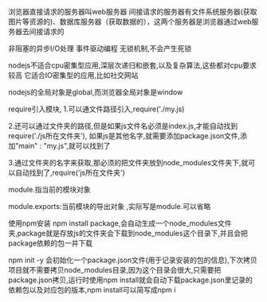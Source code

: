 浏览器直接请求的服务器叫web服务器
间接请求的服务器有文件系统服务器(获取图片等资源的)、数据库服务器（获取数据的），这两个服务器是浏览器通过web服务器去间接请求的


非阻塞的异步I/O处理
事件驱动编程
无锁机制,不会产生死锁

nodejs不适合cpu密集型应用,深层次递归和嵌套,以及复杂算法,这些都对cpu要求较高
它适合IO密集型的应用,比如社交网站

nodejs的全局对象是global,而浏览器全局对象是window

require引入模块,
1.可以通文件路径引入,require('./my.js)

2.还可以通过文件夹的路径,但是如果js文件名必须是index.js,才能自动找到require('./js所在文件夹'),
如果js是其他名字,就需要添加package.json文件,添加"main" : "my.js",就可以找到了

3.通过文件夹的名字来获取,那必须的把文件夹放到node_modules文件夹下,就可以自动找到了,require('js所在文件夹')



module.指当前的模块对象

module.exports:当前模块的导出对象 ,实际写是module.可以省略

使用npm安装
npm install package,会自动生成一个node_modules文件夹,package就是存放js的文件夹会下载到node_modules这个目录下,并且会把package依赖的包一并下载

npm init -y 会初始化一个package.json文件(用于记录安装的包的信息),下次拷贝项目就不需要拷贝node_modules目录,因为这个目录会很大,只需要把package.json拷贝,运行时使用npm install就会自动下载package.json里记录的依赖包以及对应包的版本,npm install可以简写成npm i

